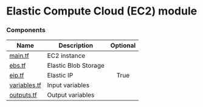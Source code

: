 # Elastic Compute Cloud (EC2) module

### Components

| Name               | Description          | Optional |
| ------------------ | -------------------- | :------: |
| [main.tf][em]      | EC2 instance         |          |
| [ebs.tf][eeb]      | Elastic Blob Storage |          |
| [eip.tf][eip]      | Elastic IP           |   True   |
| [variables.tf][ev] | Input variables      |          |
| [outputs.tf][eo]   | Output variables     |          |

[em]: main.tf
[eeb]: ebs.tf
[eip]: eip.tf
[ev]: variables.tf
[eo]: outputs.tf